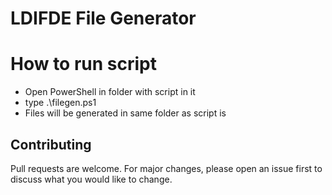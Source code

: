 # LDIFDE File Generator

# How to run script

- Open PowerShell in folder with script in it
- type .\filegen.ps1
- Files will be generated in same folder as script is

## Contributing

Pull requests are welcome. For major changes, please open an issue first
to discuss what you would like to change.
